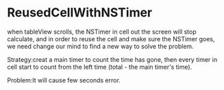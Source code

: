 # ReusedCellWithNSTimer
when tableView scrolls, the NSTimer in cell out the screen will stop calculate, and in order to reuse the cell and make sure the NSTimer goes, we need change our mind to find a new way to solve the problem.

Strategy:creat a main timer to count the time has gone, then every timer in cell start to count from the left time (total - the main timer's time).

Problem:It will cause few seconds error.
